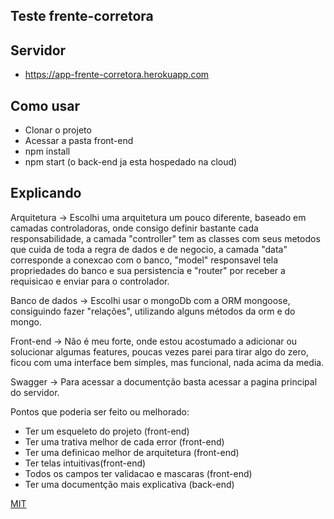 ## Teste frente-corretora

## Servidor

* https://app-frente-corretora.herokuapp.com

## Como usar

* Clonar o projeto
* Acessar a pasta front-end
* npm install
* npm start (o back-end ja esta hospedado na cloud)

## Explicando

Arquitetura -> Escolhi uma arquitetura um pouco diferente, baseado em camadas controladoras, onde consigo definir bastante cada responsabilidade, a camada "controller" tem as classes com seus metodos que cuida de toda a regra de dados e de negocio, a camada "data" corresponde a conexcao com o banco, "model" responsavel tela propriedades do banco e sua persistencia e "router" por receber a requisicao e enviar para o controlador.

Banco de dados -> Escolhi usar o mongoDb com a ORM mongoose, consiguindo fazer "relações", utilizando alguns métodos da orm e do mongo.

Front-end -> Não é meu forte, onde estou acostumado a adicionar ou solucionar algumas features, poucas vezes parei para tirar algo do zero, ficou com uma interface bem simples, mas funcional, nada acima da media.

Swagger -> Para acessar a documentção basta acessar a pagina principal do servidor.

Pontos que poderia ser feito ou melhorado:

* Ter um esqueleto do projeto (front-end)
* Ter uma trativa melhor de cada error (front-end)
* Ter uma definicao melhor de arquitetura (front-end)
* Ter telas intuitivas(front-end)
* Todos os campos ter validacao e mascaras (front-end)
* Ter uma documentção mais explicativa (back-end)


[MIT](https://choosealicense.com/licenses/mit/)
